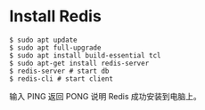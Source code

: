 # Install Redis

```shell
$ sudo apt update 
$ sudo apt full-upgrade
$ sudo apt install build-essential tcl
$ sudo apt-get install redis-server
$ redis-server # start db
$ redis-cli # start client
```

输入 PING 返回 PONG 说明 Redis 成功安装到电脑上。

